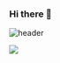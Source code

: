### Hi there 👋
![header](https://capsule-render.vercel.app/api?type=wave&color=auto&height=300&section=header&text=sdj799&fontSize=90)

<img src="https://img.shields.io/badge/JavaScript-F7DF1E?style=flat-square&logo=JavaScript"/>
<a href="https://github.com//sdj799/github-readme-stats%22%3E
  <img align="center" src="https://github-readme-stats.vercel.app/api?username=sdj799&theme=dark&show_icons=true" width="54%" />
</a>
<a href="https://github.com//sdj799/convoychat%22%3E
  <img align="center" src="https://github-readme-stats.vercel.app/api/top-langs/?username=sdj799&exclude_repo=sdj799.github.io&layout=compact&theme=dark" />
</a>
<!--
**sdj799/sdj799** is a ✨ _special_ ✨ repository because its `README.md` (this file) appears on your GitHub profile.

Here are some ideas to get you started:

- 🔭 I’m currently working on ...
- 🌱 I’m currently learning ...
- 👯 I’m looking to collaborate on ...
- 🤔 I’m looking for help with ...
- 💬 Ask me about ...
- 📫 How to reach me: ...
- 😄 Pronouns: ...
- ⚡ Fun fact: ...
-->
